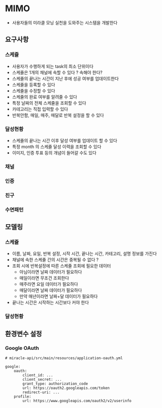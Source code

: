 # MIMO

* 사용자들의 미라클 모닝 실천을 도와주는 시스템을 개발한다

## 요구사항

### 스케쥴

* 사용자가 수행하게 되는 task의 최소 단위이다
* 스케쥴은 1개의 채널에 속할 수 있다 ? 속해야 한다?
* 스케쥴의 끝나는 시간이 지난 후에 성공 여부를 업데이트한다
* 스케쥴을 등록할 수 있다
* 스케쥴을 수정할 수 있다
* 스케쥴의 완료 여부를 알려줄 수 있다
* 특정 날짜의 전체 스케쥴을 조회할 수 있다
* 카테고리는 직접 입력할 수 있다
* 반복안함, 매일, 매주, 매달로 반복 설정을 할 수 있다

### 달성현황

* 스케쥴의 끝나는 시간 이후 달성 여부를 업데이트 할 수 있다
* 특정 month 의 스케쥴 달성 이력을 조회할 수 있다
* 이미지, 인증 투표 등의 개념이 들어갈 수도 있다

### 채널

### 인증

### 친구

### 수면패턴

## 모델링

### 스케쥴

* 이름, 날짜, 요일, 반복 설정, 시작 시간, 끝나는 시간, 카테고리, 설명 정보를 가진다
* 채널에 속한 스케쥴 간의 시간은 중복될 수 없다 ?
* 조회 시에 반복설정에 따른 스케쥴 조회에 필요한 데이터
  * 아님이라면 날짜 데이터가 필요하다
  * 매일이라면 무조건 조회한다
  * 매주라면 요일 데이터가 필요하다
  * 매달이라면 날짜 데이터가 필요하다
  * 만약 매년이라면 날짜+달 데이터가 필요하다
* 끝나는 시간은 시작하는 시간보다 커야 한다

### 달성현황

## 환경변수 설정
### Google OAuth
```
# miracle-api/src/main/resources/application-oauth.yml

google:
    oauth:
        client_id: ...
        client_secret: ...
        grant_type: authorization_code
        url: https://oauth2.googleapis.com/token
        redirect-uri: ...
    profile:
        url: https://www.googleapis.com/oauth2/v2/userinfo
```
